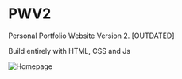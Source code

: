 # PWV2
Personal Portfolio Website Version 2. [OUTDATED]





Build entirely with HTML, CSS and Js

![Homepage](Screen.png)
